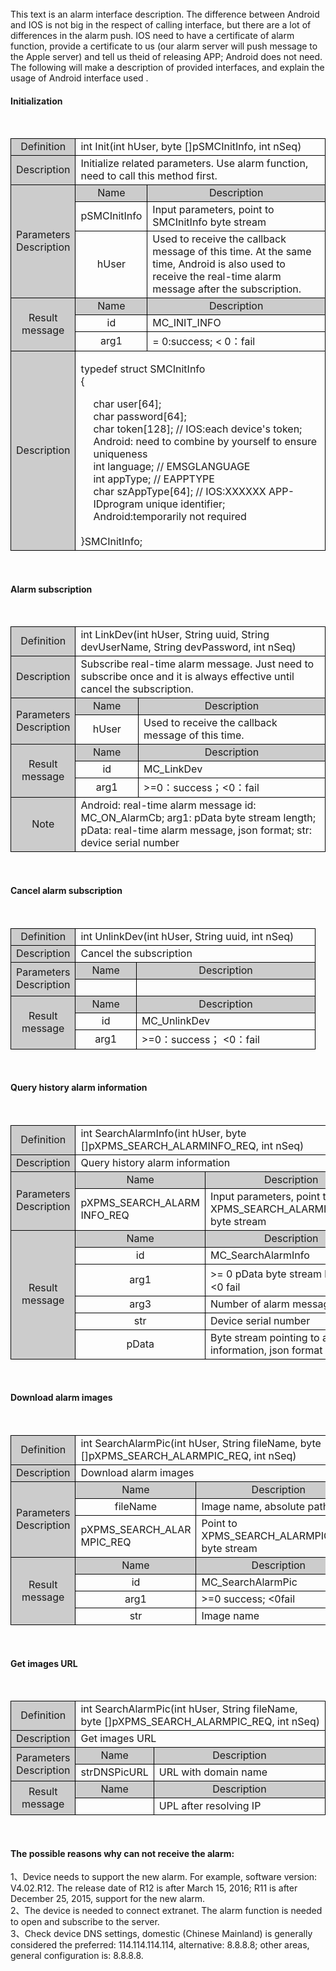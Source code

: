<br/>

<div>
This text is an alarm interface description. The difference between Android and IOS is not big in the respect of calling interface, but there are a lot of differences in the alarm push. IOS need to have a certificate of alarm function, provide a certificate to us (our alarm server will push message to the Apple server) and tell us theid of releasing APP; Android does not need. The following will make a description of provided interfaces, and explain the usage of Android interface used .
</div>

#### Initialization ####
<br/>

<style>
	table{
		border-collapse:collapse;
		width:100%;
	}
	table tr td{
		border:1px solid #000;
	}
</style>
<table >
<tr><td style="background-color:#ccc;text-align:center;width:35px;">Definition
</td><td colspan="2">int Init(int hUser, byte []pSMCInitInfo,  int nSeq)</td></tr>
<tr><td style="background-color:#ccc;text-align:center">Description
</td><td colspan="2">Initialize related parameters. Use alarm function, need to call this method first.</td></tr>
<tr><td rowspan="3" style="background-color:#ccc;text-align:center">Parameters<br/>Description</td><td style="background-color:#ccc;text-align:center;width:20%;">Name</td><td style="background-color:#ccc;text-align:center">Description
</td></tr>
<tr><td style="text-align:center">pSMCInitInfo</td>
<td>Input parameters, point to SMCInitInfo byte stream
</td></tr>
<tr><td style="text-align:center">hUser</td>
<td>Used to receive the callback message of this time. At the same time, Android is also used to receive the real-time alarm message after the subscription.
</td></tr>
<tr><td rowspan="3" style="background-color:#ccc;text-align:center">Result <br/>message
</td><td style="background-color:#ccc;text-align:center;width:20%;">Name</td><td style="background-color:#ccc;text-align:center;">Description
</td></tr>
<tr><td style="text-align:center">id</td>
<td>MC_INIT_INFO </td></tr>
<tr><td style="text-align:center">arg1
</td><td>= 0:success; < 0：fail</td></tr>
<tr><td style="background-color:#ccc;text-align:center;">Description
</td>
<td colspan="2">

typedef struct SMCInitInfo<br/>
{<br/>
<div style="margin-left:20px;">
    char user[64];<br/>
    char password[64];<br/>
    char token[128];       // IOS:each device's token; Android: need to combine by yourself to ensure uniqueness<br/>
    int language;         //   EMSGLANGUAGE<br/>
    int appType;          //   EAPPTYPE<br/>
    char szAppType[64];   // IOS:XXXXXX APP-IDprogram unique identifier; Android:temporarily not required<br/><br/>
</div>
}SMCInitInfo;<br/>
</td></tr>
</table>
<br/>

#### Alarm subscription ####
<br/>

<table >
<tr><td style="background-color:#ccc;text-align:center;width:35px;">Definition
</td><td colspan="2">int LinkDev(int hUser, String uuid, String   devUserName, String devPassword, int nSeq)</td></tr>
<tr><td style="background-color:#ccc;text-align:center">Description
</td><td colspan="2">Subscribe real-time alarm message. Just need to subscribe once and it is always effective until cancel the subscription.</td></tr>
<tr><td rowspan="2" style="background-color:#ccc;text-align:center">Parameters<br/>Description</td><td style="background-color:#ccc;text-align:center;width:20%;">Name</td><td style="background-color:#ccc;text-align:center">Description
</td></tr>
<tr><td style="text-align:center">hUser</td>
<td>Used to receive the callback message of this time.</td></tr>
<tr><td rowspan="3" style="background-color:#ccc;text-align:center">Result <br/>message
</td><td style="background-color:#ccc;text-align:center;width:20%;">Name</td><td style="background-color:#ccc;text-align:center;">Description
</td></tr>
<tr><td style="text-align:center">id</td>
<td>MC_LinkDev</td></tr>
<tr><td style="text-align:center">arg1
</td><td>>=0：success；<0：fail
</td></tr>
<tr><td style="background-color:#ccc;text-align:center">Note
</td><td colspan="2">Android: real-time alarm message id: MC_ON_AlarmCb;  arg1: pData byte stream length; pData: real-time alarm message, json format; str: device serial number <br/>
</td></tr>
</table>
<br/>

#### Cancel alarm subscription ####
<br/>

<table >
<tr><td style="background-color:#ccc;text-align:center;width:35px;">Definition
</td><td colspan="2">int UnlinkDev(int hUser, String uuid, int   nSeq)</td></tr>
<tr><td style="background-color:#ccc;text-align:center">Description
</td><td colspan="2">Cancel the subscription</td></tr>
<tr><td rowspan="2" style="background-color:#ccc;text-align:center">Parameters<br/>Description</td><td style="background-color:#ccc;text-align:center;width:20%;">Name</td><td style="background-color:#ccc;text-align:center">Description
</td></tr>
<tr><td style="text-align:center">&#160</td><td>&#160</td></tr>
<tr><td rowspan="3" style="background-color:#ccc;text-align:center">Result <br/>message
</td><td style="background-color:#ccc;text-align:center;width:20%;">Name</td><td style="background-color:#ccc;text-align:center;">Description
</td></tr>
<tr><td style="text-align:center">id</td>
<td>MC_UnlinkDev</td></tr>
<tr><td style="text-align:center">arg1
</td><td>>=0：success； <0：fail</td></tr>
</table>
<br/>

#### Query history alarm information ####
<br/>

<table >
<tr><td style="background-color:#ccc;text-align:center;width:35px;">Definition
</td><td colspan="2">int SearchAlarmInfo(int hUser,  byte []pXPMS_SEARCH_ALARMINFO_REQ,  int nSeq)</td></tr>
<tr><td style="background-color:#ccc;text-align:center">Description
</td><td colspan="2">Query history alarm information</td></tr>
<tr><td rowspan="2" style="background-color:#ccc;text-align:center">Parameters<br/>Description</td><td style="background-color:#ccc;text-align:center;width:20%;">Name</td><td style="background-color:#ccc;text-align:center">Description
</td></tr>
<tr><td>pXPMS_SEARCH_ALARM<br/>INFO_REQ</td>
<td>Input parameters, point to XPMS_SEARCH_ALARMINFO_REQ byte stream</td></tr>
<tr><td rowspan="6" style="background-color:#ccc;text-align:center">Result <br/>message
</td><td style="background-color:#ccc;text-align:center;width:20%;">Name</td><td style="background-color:#ccc;text-align:center;">Description
</td></tr>
<tr><td style="text-align:center">id</td>
<td>MC_SearchAlarmInfo</td></tr>
<tr><td style="text-align:center">arg1
</td><td>>= 0  pData byte stream length；<0 fail</td></tr>
<tr><td style="text-align:center">arg3
</td><td>Number of alarm messages</td></tr>
<tr><td style="text-align:center">str
</td><td>Device serial number</td></tr>
<tr><td style="text-align:center">pData
</td><td>Byte stream pointing to alarm information, json format</td></tr>
</table>
<br/>

#### Download alarm images ####
<br/>

<table >
<tr><td style="background-color:#ccc;text-align:center;width:35px;">Definition
</td><td colspan="2">int SearchAlarmPic(int hUser,  String fileName, byte   []pXPMS_SEARCH_ALARMPIC_REQ,  int nSeq)</td></tr>
<tr><td style="background-color:#ccc;text-align:center">Description
</td><td colspan="2">Download alarm images</td></tr>
<tr><td rowspan="3" style="background-color:#ccc;text-align:center">Parameters<br/>Description</td><td style="background-color:#ccc;text-align:center;width:20%;">Name</td><td style="background-color:#ccc;text-align:center">Description
</td></tr>
<tr><td style="text-align:center">fileName</td><td>Image name, absolute path
</td></tr>
<tr><td>pXPMS_SEARCH_ALAR<br/>MPIC_REQ</td>
<td>Point to XPMS_SEARCH_ALARMPIC_REQ byte stream</td></tr>
<tr><td rowspan="4" style="background-color:#ccc;text-align:center">Result <br/>message
</td><td style="background-color:#ccc;text-align:center;width:20%;">Name</td><td style="background-color:#ccc;text-align:center;">Description
</td></tr>
<tr><td style="text-align:center">id</td>
<td>MC_SearchAlarmPic</td></tr>
<tr><td style="text-align:center">arg1
</td><td>>=0 success; <0fail</td></tr>
<tr><td style="text-align:center">str</td>
<td>Image name</td></tr>
</table>
<br/>

#### Get images URL ####
<br/>

<table >
<tr><td style="background-color:#ccc;text-align:center;width:35px;">Definition
</td><td colspan="2">int SearchAlarmPic(int hUser,  String fileName, byte []pXPMS_SEARCH_ALARMPIC_REQ,  int nSeq)</td></tr>
<tr><td style="background-color:#ccc;text-align:center">Description
</td><td colspan="2">Get images URL</td></tr>
<tr><td rowspan="2" style="background-color:#ccc;text-align:center">Parameters<br/>Description</td><td style="background-color:#ccc;text-align:center;width:20%;">Name</td><td style="background-color:#ccc;text-align:center">Description
</td></tr>
<tr><td style="text-align:center">strDNSPicURL</td>
<td>URL with domain name</td></tr>
<tr><td rowspan="2" style="background-color:#ccc;text-align:center">Result <br/>message
</td><td style="background-color:#ccc;text-align:center;width:20%;">Name</td><td style="background-color:#ccc;text-align:center;">Description
</td></tr>
<tr><td style="text-align:center"> </td>
<td>UPL after resolving IP</td></tr>
</table>
<br/>

#### The possible reasons why can not receive the alarm: ####
1、Device needs to support the new alarm. For example, software version: V4.02.R12. The release date of R12 is after March 15, 2016; R11 is after December 25, 2015, support for the new alarm.<br/>
2、The device is needed to connect extranet. The alarm function is needed to open and subscribe to the server.<br/>
3、Check device DNS settings, domestic (Chinese Mainland) is generally considered the preferred: 114.114.114.114, alternative: 8.8.8.8; other areas, general configuration is: 8.8.8.8.



